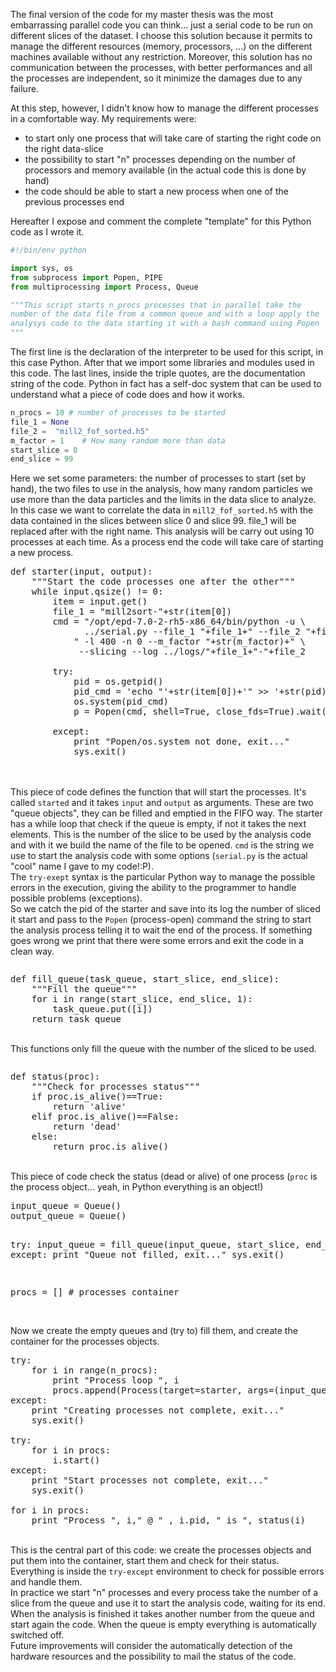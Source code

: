<!-- 
.. link: 
.. description: 
.. tags: astro/physics, code, Computer, Master Thesis, Python, imported
.. date: 2011-11-04
.. title: Python parallel job manager
.. slug: python-parallel-job-manager
-->

The final version of the code for my master thesis was the most embarrassing parallel code you can think... just a serial code to be run on different slices of the dataset. I choose this solution because it permits to manage the different resources (memory, processors, ...) on the different machines available without any restriction. Moreover, this solution has no communication between the processes, with better performances and all the processes are independent, so it minimize the damages due to any failure.<br />
<!-- TEASER_END -->

At this step, however, I didn't know how to manage the different processes in a comfortable way. 
My requirements were:    

* to start only one process that will take care of starting the right code on the right data-slice
* the possibility to start "n" processes depending on the number of processors and memory available (in the actual code this is done by hand)
* the code should be able to start a new process when one of the previous processes end

Hereafter I expose and comment the complete "template" for this Python code as I wrote it.

```python
#!/bin/env python

import sys, os
from subprocess import Popen, PIPE
from multiprocessing import Process, Queue

"""This script starts n_procs processes that in parallel take the
number of the data file from a common queue and with a loop apply the
analysys code to the data starting it with a bash command using Popen
"""
````

The first line is the declaration of the interpreter to be used for this script, in this case Python. After that we import some libraries and modules used in this code. The last lines, inside the triple quotes, are the documentation string of the code. Python in fact has a self-doc system that can be used to understand what a piece of code does and how it works.

````python
n_procs = 10 # number of processes to be started
file_1 = None
file_2 =  "mill2_fof_sorted.h5"
m_factor = 1    # How many random more than data
start_slice = 0 
end_slice = 99
````
Here we set some parameters: the number of processes to start (set by hand), the two files to use in the analysis, how many random particles we use more than the data particles and the limits in the data slice to analyze. In this case we want to correlate the data in <code>mill2_fof_sorted.h5</code> with the data contained in the slices between slice 0 and slice 99. file_1 will be replaced after with the right name. This analysis will be carry out using 10 processes at each time. As a process end the code will take care of starting a new process.<br />
<pre>def starter(input, output):
    """Start the code processes one after the other"""
    while input.qsize() != 0:
        item = input.get()
        file_1 = "mill2sort-"+str(item[0])       
        cmd = "/opt/epd-7.0-2-rh5-x86_64/bin/python -u \
              ../serial.py --file_1 "+file_1+" --file_2 "+file_2+\
            " -l 400 -n 0 --m_factor "+str(m_factor)+" \
             --slicing --log ../logs/"+file_1+"-"+file_2

        try:
            pid = os.getpid()
            pid_cmd = 'echo "'+str(item[0])+'" &gt;&gt; '+str(pid)+'.log'
            os.system(pid_cmd)
            p = Popen(cmd, shell=True, close_fds=True).wait()

        except:
            print "Popen/os.system not done, exit..."
            sys.exit()</pre>
<br /></div>
<br />
This piece of code defines the function that will start the processes. It's called <code>started</code> and it takes <code>input</code> and <code>output</code> as arguments. These are two "queue objects", they can be filled and emptied in the FIFO way. The starter has a while loop that check if the queue is empty, if not it takes the next elements. This is the number of the slice to be used by the analysis code and with it we build the name of the file to be opened. <code>cmd</code> is the string we use to start the analysis code with some options (<code>serial.py</code> is the actual "cool" name I gave to my code!:P).<br />
The <code>try-exept</code> syntax is the particular Python way to manage the possible errors in the execution, giving the ability to the programmer to handle possible problems (exceptions).<br />
So we catch the pid of the starter and save into its log the number of sliced it start and pass to the <code>Popen</code> (process-open) command the string to start the analysis process telling it to wait the end of the process. If something goes wrong we print that there were some errors and exit the code in a clean way.<br />
<pre></pre>
<pre>def fill_queue(task_queue, start_slice, end_slice):
    """Fill the queue"""
    for i in range(start_slice, end_slice, 1):
        task_queue.put([i])
    return task_queue</pre>
<br />
This functions only fill the queue with the number of the sliced to be used.<br />
<pre></pre>
<pre>def status(proc):
    """Check for processes status"""
    if proc.is_alive()==True:
        return 'alive'
    elif proc.is_alive()==False:
        return 'dead'
    else:
        return proc.is_alive()</pre>
<br />
This piece of code check the status (dead or alive) of one process (<code>proc</code> is the process object... yeah, in Python everything is an object!)<br />
<pre>input_queue = Queue()
output_queue = Queue()

try:
    input_queue = fill_queue(input_queue, start_slice, end_slice)
except:
    print "Queue not filled, exit..."
    sys.exit()

procs = []    # processes container</pre>
<br />
Now we create the empty queues and (try to) fill them, and create the container for the processes objects.<br />
<pre>try:
    for i in range(n_procs):
        print "Process loop ", i
        procs.append(Process(target=starter, args=(input_queue, output_queue)))
except:
    print "Creating processes not complete, exit..."
    sys.exit()

try:
    for i in procs:
        i.start()
except:
    print "Start processes not complete, exit..."
    sys.exit()

for i in procs:
    print "Process ", i," @ " , i.pid, " is ", status(i)</pre>
<br />
This is the central part of this code: we create the processes objects and put them into the container, start them and check for their status. Everything is inside the <code>try-except</code> environment to check for possible errors and handle them.<br />
In practice we start "n" processes and every process take the number of a slice from the queue and use it to start the analysis code, waiting for its end. When the analysis is finished it takes another number from the queue and start again the code. When the queue is empty everything is automatically switched off.<br />
Future improvements will consider the automatically detection of the hardware resources and the possibility to mail the status of the code.

